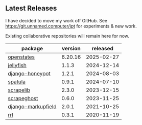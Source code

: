 ## Latest Releases
I have decided to move my work off GitHub. See <https://git.unnamed.computer/jpt> for experiments & new work.

Existing collaborative repositories will remain here for now.
    
| package | version | released |
|--------------|-----------|-------------|
| [openstates](https://github.com/openstates/) | 6.20.16 | 2025-02-27 |
| [jellyfish](https://github.com/jamesturk/jellyfish) | 1.1.3 | 2024-12-14 |
| [django-honeypot](https://github.com/jamesturk/django-honeypot) | 1.2.1 | 2024-08-03 |
| [spatula](https://github.com/jamesturk/spatula) | 0.9.1 | 2024-07-10 |
| [scrapelib](https://github.com/jamesturk/scrapelib) | 2.3.0 | 2023-12-15 |
| [scrapeghost](https://github.com/jamesturk/scrapeghost) | 0.6.0 | 2023-11-25 |
| [django-markupfield](https://github.com/jamesturk/django-markupfield) | 2.0.1 | 2021-10-25 |
| [rrl](https://github.com/jamesturk/rrl) | 0.3.1 | 2020-11-19 |

